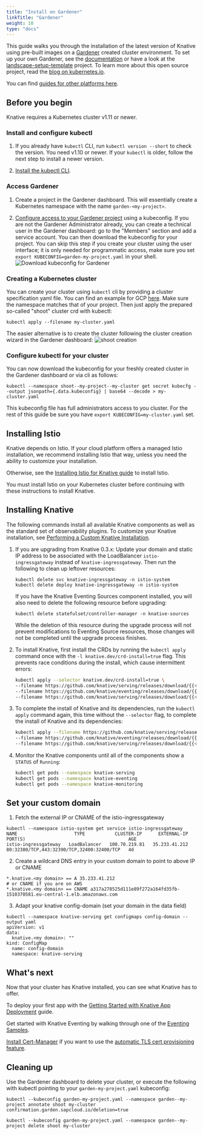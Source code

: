 ```yaml
---
title: "Install on Gardener"
linkTitle: "Gardener"
weight: 10
type: "docs"
---
```


This guide walks you through the installation of the latest version of Knative
using pre-built images on a [Gardener](https://gardener.cloud) created cluster
environment. To set up your own Gardener, see the
[documentation](https://github.com/gardener/gardener/blob/master/docs/README.md)
or have a look at the
[landscape-setup-template](https://github.com/gardener/landscape-setup-template)
project. To learn more about this open source project, read the
[blog on kubernetes.io](https://kubernetes.io/blog/2018/05/17/gardener/).

You can find [guides for other platforms here](./README.md).

## Before you begin

Knative requires a Kubernetes cluster v1.11 or newer.

### Install and configure kubectl

1.  If you already have `kubectl` CLI, run `kubectl version --short` to check
    the version. You need v1.10 or newer. If your `kubectl` is older, follow the
    next step to install a newer version.

2.  [Install the kubectl CLI](https://kubernetes.io/docs/tasks/tools/install-kubectl/#install-kubectl).

### Access Gardener

1.  Create a project in the Gardener dashboard. This will essentially create a
    Kubernetes namespace with the name `garden-<my-project>`.

2.  [Configure access to your Gardener project](https://kubernetes.io/docs/tasks/tools/install-kubectl/#configure-kubectl)
    using a kubeconfig. If you are not the Gardener Administrator already, you
    can create a technical user in the Gardener dashboard: go to the "Members"
    section and add a service account. You can then download the kubeconfig for
    your project. You can skip this step if you create your cluster using the
    user interface; it is only needed for programmatic access, make sure you set
    `export KUBECONFIG=garden-my-project.yaml` in your shell.
    ![Download kubeconfig for Gardener](./images/gardener_service_account.png "downloading the kubeconfig using a service account")

### Creating a Kubernetes cluster

You can create your cluster using `kubectl` cli by providing a cluster
specification yaml file. You can find an example for GCP
[here](https://github.com/gardener/gardener/blob/master/example/90-shoot-gcp.yaml).
Make sure the namespace matches that of your project. Then just apply the
prepared so-called "shoot" cluster crd with kubectl:

```
kubectl apply --filename my-cluster.yaml
```

The easier alternative is to create the cluster following the cluster creation
wizard in the Gardener dashboard:
![shoot creation](./images/gardener_shoot_creation.png "shoot creation via the dashboard")

### Configure kubectl for your cluster

You can now download the kubeconfig for your freshly created cluster in the
Gardener dashboard or via cli as follows:

```
kubectl --namespace shoot--my-project--my-cluster get secret kubecfg --output jsonpath={.data.kubeconfig} | base64 --decode > my-cluster.yaml
```

This kubeconfig file has full administrators access to you cluster. For the rest
of this guide be sure you have `export KUBECONFIG=my-cluster.yaml` set.

## Installing Istio

Knative depends on Istio. If your cloud platform offers a managed Istio
installation, we recommend installing Istio that way, unless you need the
ability to customize your installation.

Otherwise, see the [Installing Istio for Knative guide](./installing-istio.md)
to install Istio.

You must install Istio on your Kubernetes cluster before continuing with these
instructions to install Knative.

## Installing Knative

The following commands install all available Knative components as well as the
standard set of observability plugins. To customize your Knative installation,
see [Performing a Custom Knative Installation](./Knative-custom-install.md).

1. If you are upgrading from Knative 0.3.x: Update your domain and static IP
   address to be associated with the LoadBalancer `istio-ingressgateway` instead
   of `knative-ingressgateway`. Then run the following to clean up leftover
   resources:

   ```
   kubectl delete svc knative-ingressgateway -n istio-system
   kubectl delete deploy knative-ingressgateway -n istio-system
   ```

   If you have the Knative Eventing Sources component installed, you will also
   need to delete the following resource before upgrading:

   ```
   kubectl delete statefulset/controller-manager -n knative-sources
   ```

   While the deletion of this resource during the upgrade process will not
   prevent modifications to Eventing Source resources, those changes will not be
   completed until the upgrade process finishes.

1. To install Knative, first install the CRDs by running the `kubectl apply`
   command once with the `-l knative.dev/crd-install=true` flag. This prevents
   race conditions during the install, which cause intermittent errors:

   ```bash
   kubectl apply --selector knative.dev/crd-install=true \
   --filename https://github.com/knative/serving/releases/download/{{< version >}}/serving.yaml \
   --filename https://github.com/knative/eventing/releases/download/{{< version >}}/release.yaml \
   --filename https://github.com/knative/serving/releases/download/{{< version >}}/monitoring.yaml
   ```

1. To complete the install of Knative and its dependencies, run the
   `kubectl apply` command again, this time without the `--selector` flag, to
   complete the install of Knative and its dependencies:

   ```bash
   kubectl apply --filename https://github.com/knative/serving/releases/download/{{< version >}}/serving.yaml \
   --filename https://github.com/knative/eventing/releases/download/{{< version >}}/release.yaml \
   --filename https://github.com/knative/serving/releases/download/{{< version >}}/monitoring.yaml
   ```

1. Monitor the Knative components until all of the components show a `STATUS` of
   `Running`:
   ```bash
   kubectl get pods --namespace knative-serving
   kubectl get pods --namespace knative-eventing
   kubectl get pods --namespace knative-monitoring
   ```

## Set your custom domain

1.  Fetch the external IP or CNAME of the istio-ingressgateway

```
kubectl --namespace istio-system get service istio-ingressgateway
NAME                     TYPE           CLUSTER-IP      EXTERNAL-IP     PORT(S)                                      AGE
istio-ingressgateway   LoadBalancer   100.70.219.81   35.233.41.212   80:32380/TCP,443:32390/TCP,32400:32400/TCP   4d
```

2.  Create a wildcard DNS entry in your custom domain to point to above IP or
    CNAME

```
*.knative.<my domain> == A 35.233.41.212
# or CNAME if you are on AWS
*.knative.<my domain> == CNAME a317a278525d111e89f272a164fd35fb-1510370581.eu-central-1.elb.amazonaws.com
```

3.  Adapt your knative config-domain (set your domain in the data field)

```
kubectl --namespace knative-serving get configmaps config-domain --output yaml
apiVersion: v1
data:
  knative.<my domain>: ""
kind: ConfigMap
  name: config-domain
  namespace: knative-serving
```

## What's next

Now that your cluster has Knative installed, you can see what Knative has to
offer.

To deploy your first app with the
[Getting Started with Knative App Deployment](../serving/getting-started-knative-app.md)
guide.

Get started with Knative Eventing by walking through one of the
[Eventing Samples](../eventing/samples/).

[Install Cert-Manager](../serving/installing-cert-manager.md) if you want to use the
[automatic TLS cert provisioning feature](../serving/using-auto-tls.md).

## Cleaning up

Use the Gardener dashboard to delete your cluster, or execute the following with
kubectl pointing to your `garden-my-project.yaml` kubeconfig:

```
kubectl --kubeconfig garden-my-project.yaml --namespace garden--my-project annotate shoot my-cluster confirmation.garden.sapcloud.io/deletion=true

kubectl --kubeconfig garden-my-project.yaml --namespace garden--my-project delete shoot my-cluster
```
